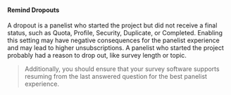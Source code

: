 #### Remind Dropouts
A dropout is a panelist who started the project but did not receive a final status, such as Quota, Profile, Security, Duplicate, or Completed. Enabling this setting may have negative consequences for the panelist experience and may lead to higher unsubscriptions. A panelist who started the project probably had a reason to drop out, like survey length or topic. 

> Additionally, you should ensure that your survey software supports resuming from the last answered question for the best panelist experience.           
